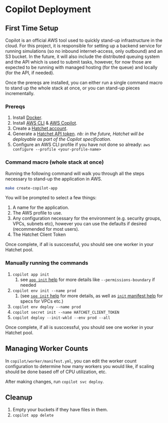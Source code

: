 # Copilot Deployment

## First Time Setup

Copilot is an official AWS tool used to quickly stand-up infrastructure in the cloud. For this project, it is responsible for setting up a backend service for running simulations (so no inbound internet-access, only outbound) and an S3 bucket. In the future, it will also include the distributed queuing system and the API which is used to submit tasks, however, for now those are expected to be running with managed hosting (for the queue) and locally (for the API, if needed).

Once the prereqs are installed, you can either run a single command macro to stand up the whole stack at once, or you can stand-up pieces incrementally.

### Prereqs

1. Install [Docker](https://docs.docker.com/get-started/get-docker/).
1. Install [AWS CLI](https://aws.amazon.com/cli/) & [AWS Copilot](https://aws.github.io/copilot-cli/docs/getting-started/install/).
1. Create a [Hatchet account](https://cloud.onhatchet.run/auth/register).
1. Generate a [Hatchet API token](https://cloud.onhatchet.run/tenant-settings/api-tokens). _nb: in the future, Hatchet will be deployable as part of the Copilot specification._
1. Configure an AWS CLI profile if you have not done so already: `aws configure --profile <your-profile-name>`

### Command macro (whole stack at once)

Running the following command will walk you through all the steps necessary to stand-up the application in AWS.

```bash
make create-copilot-app
```

You will be prompted to select a few things:

1. A name for the application.
1. The AWS profile to use.
1. Any configuration necessary for the environment (e.g. security groups, VPCs, subnets etc), however you can use the defaults if desired (recommended for most users).
1. The Hatchet Client Token

Once complete, if all is susccessful, you should see one worker in your Hatchet pool.

### Manually running the commands

1. `copilot app init`
   1. see [`app init` help](https://aws.github.io/copilot-cli/docs/commands/app-init/) for more details like `--permissions-boundary` if needed
1. `copilot env init --name prod`
   1. (see [`see init` help](https://aws.github.io/copilot-cli/docs/commands/env-init/) for more details, as well as [`init` manifest help](https://aws.github.io/copilot-cli/docs/manifest/environment/) for specs for VPCs etc.)
1. `copilot env deploy --name prod`
1. `copilot secret init --name HATCHET_CLIENT_TOKEN`
1. `copilot deploy --init-wkld --env prod --all`

Once complete, if all is susccessful, you should see one worker in your Hatchet pool.

## Managing Worker Counts

In `copilot/worker/manifest.yml`, you can edit the worker count configuration to determine how many workers you would like, if scaling should be done based off of CPU utilization, etc.

After making changes, run `copilot svc deploy`.

## Cleanup

1. Empty your buckets if they have files in them.
1. `copilot app delete`
